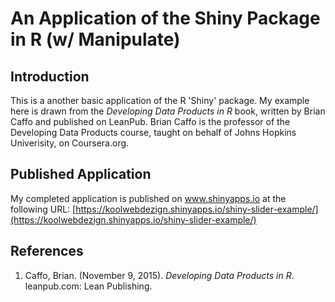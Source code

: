 # An Application of the Shiny Package in R (w/ Manipulate) 

## Introduction

This is a another basic application of the R 'Shiny' package.  My example here is drawn from the *Developing Data Products in R* book, written by Brian Caffo and published on LeanPub.  Brian Caffo is the professor of the Developing Data Products course, taught on behalf of Johns Hopkins Univerisity, on Coursera.org.

## Published Application

My completed application is published on www.shinyapps.io at the following URL:
[https://koolwebdezign.shinyapps.io/shiny-slider-example/](https://koolwebdezign.shinyapps.io/shiny-slider-example/)

## References

1. Caffo, Brian. (November 9, 2015). *Developing Data Products in R*. leanpub.com: Lean Publishing.
